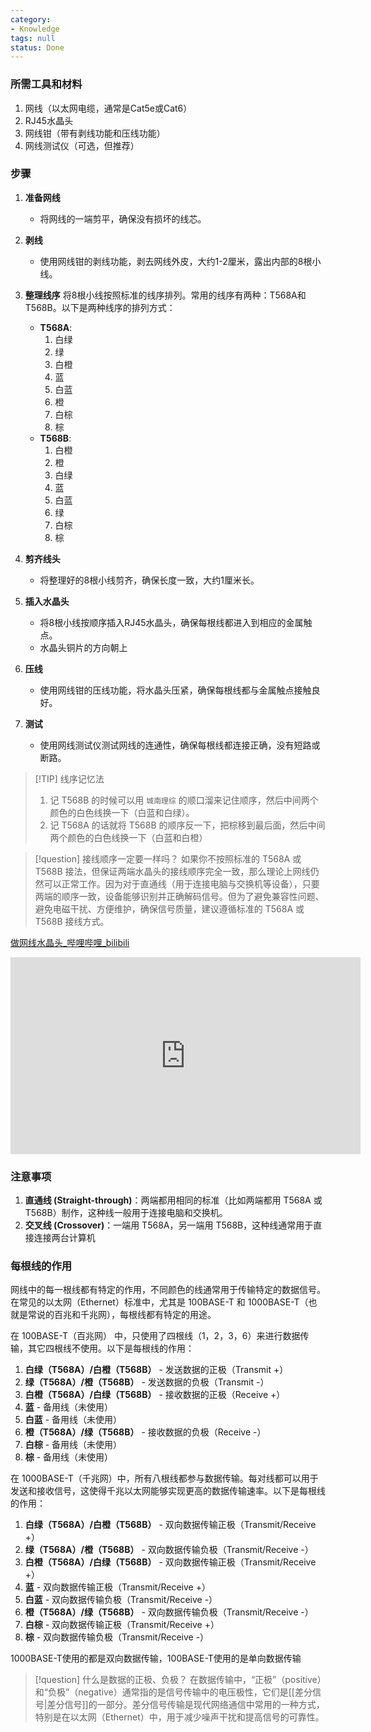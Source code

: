 ```yaml
---
category:
- Knowledge
tags: null
status: Done
---
```

### 所需工具和材料
1. 网线（以太网电缆，通常是Cat5e或Cat6）
2. RJ45水晶头
3. 网线钳（带有剥线功能和压线功能）
4. 网线测试仪（可选，但推荐）

### 步骤

1. **准备网线**
	- 将网线的一端剪平，确保没有损坏的线芯。

2. **剥线**
	- 使用网线钳的剥线功能，剥去网线外皮，大约1-2厘米，露出内部的8根小线。

3. **整理线序**
	将8根小线按照标准的线序排列。常用的线序有两种：T568A和T568B。以下是两种线序的排列方式：
     - **T568A**:
	    1. 白绿
	    2. 绿
	    3. 白橙
	    4. 蓝
	    5. 白蓝
	    6. 橙
	    7. 白棕
	    8. 棕
     - **T568B**:
		1. 白橙
		2. 橙
		3. 白绿
		4. 蓝
		5. 白蓝
		6. 绿
		7. 白棕
		8. 棕

4. **剪齐线头**
	- 将整理好的8根小线剪齐，确保长度一致，大约1厘米长。

5. **插入水晶头**
	- 将8根小线按顺序插入RJ45水晶头，确保每根线都进入到相应的金属触点。
	- 水晶头铜片的方向朝上

6. **压线**
	- 使用网线钳的压线功能，将水晶头压紧，确保每根线都与金属触点接触良好。

7. **测试**
	- 使用网线测试仪测试网线的连通性，确保每根线都连接正确，没有短路或断路。

>[!TIP] 线序记忆法
>1. 记 T568B 的时候可以用 `城南理综` 的顺口溜来记住顺序，然后中间两个颜色的白色线换一下（白蓝和白绿）。 
>2. 记 T568A 的话就将 T568B 的顺序反一下，把棕移到最后面，然后中间两个颜色的白色线换一下（白蓝和白橙）

>[!question] 接线顺序一定要一样吗？
>如果你不按照标准的 T568A 或 T568B 接法，但保证两端水晶头的接线顺序完全一致，那么理论上网线仍然可以正常工作。因为对于直通线（用于连接电脑与交换机等设备），只要两端的顺序一致，设备能够识别并正确解码信号。但为了避免兼容性问题、避免电磁干扰、方便维护，确保信号质量，建议遵循标准的 T568A 或 T568B 接线方式。

[做网线水晶头\_哔哩哔哩\_bilibili](https://www.bilibili.com/video/BV1RQ4y1F7bk/?spm_id_from=333.337.search-card.all.click&vd_source=f7863c44e26ebb287f2c35e8c863d42c)

<iframe src="https://player.bilibili.com/player.html?isOutside=true&aid=709108654&bvid=BV1RQ4y1F7bk&cid=1413002894&p=1&autoplay=0" scrolling="no" border="0" frameborder="no" framespacing="0" allowfullscreen="true" width="560" height="315"></iframe>

### 注意事项

1. **直通线 (Straight-through)**：两端都用相同的标准（比如两端都用 T568A 或 T568B）制作，这种线一般用于连接电脑和交换机。
2. **交叉线 (Crossover)**：一端用 T568A，另一端用 T568B，这种线通常用于直接连接两台计算机

### 每根线的作用

网线中的每一根线都有特定的作用，不同颜色的线通常用于传输特定的数据信号。在常见的以太网（Ethernet）标准中，尤其是 100BASE-T 和 1000BASE-T（也就是常说的百兆和千兆网），每根线都有特定的用途。

在 100BASE-T（百兆网） 中，只使用了四根线（1，2，3，6）来进行数据传输，其它四根线不使用。以下是每根线的作用：
1. **白绿（T568A）/白橙（T568B）** - 发送数据的正极（Transmit +）  
2. **绿（T568A）/橙（T568B）** - 发送数据的负极（Transmit -）  
3. **白橙（T568A）/白绿（T568B）** - 接收数据的正极（Receive +） 
4. **蓝** - 备用线（未使用）
5. **白蓝** - 备用线（未使用）
6. **橙（T568A）/绿（T568B）** - 接收数据的负极（Receive -）  
7. **白棕** - 备用线（未使用）  
8. **棕** - 备用线（未使用）

在 1000BASE-T（千兆网）中，所有八根线都参与数据传输。每对线都可以用于发送和接收信号，这使得千兆以太网能够实现更高的数据传输速率。以下是每根线的作用：
1. **白绿（T568A）/白橙（T568B）** - 双向数据传输正极（Transmit/Receive +）
2. **绿（T568A）/橙（T568B）** - 双向数据传输负极（Transmit/Receive -）
3. **白橙（T568A）/白绿（T568B）** - 双向数据传输正极（Transmit/Receive +）
4. **蓝** - 双向数据传输正极（Transmit/Receive +）
5. **白蓝** - 双向数据传输负极（Transmit/Receive -）
6. **橙（T568A）/绿（T568B）** - 双向数据传输负极（Transmit/Receive -）
7. **白棕** - 双向数据传输正极（Transmit/Receive +）
8. **棕** - 双向数据传输负极（Transmit/Receive -）

 1000BASE-T使用的都是双向数据传输，100BASE-T使用的是单向数据传输

>[!question] 什么是数据的正极、负极？
>在数据传输中，“正极”（positive）和“负极”（negative）通常指的是信号传输中的电压极性，它们是[[差分信号|差分信号]]的一部分。差分信号传输是现代网络通信中常用的一种方式，特别是在以太网（Ethernet）中，用于减少噪声干扰和提高信号的可靠性。




